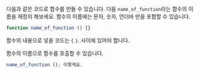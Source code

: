 다음과 같은 코드로 함수를 만들 수 있습니다. 다음 `name_of_function`라는 함수의 이름을 재정의 해보세요. 함수의 이름에는 문자, 숫자, 언더바 만을 포함할 수 있습니다.

```javascript
function name_of_function () {}
```

함수의 내용으로 넣을 코드는 `{` `}`. 사이에 있어야 합니다.

함수의 이름으로 함수를 호출할 수 있습니다.

```javascript
name_of_function (); 이렇게요.
```